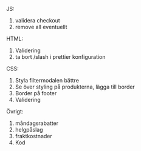 JS: 

1. validera checkout
2. remove all eventuellt

HTML:

1. Validering
2. ta bort /slash i prettier konfiguration

CSS:

1. Styla filtermodalen bättre
2. Se över styling på produkterna, lägga till border
3. Border på footer
4. Validering

Övrigt:

1. måndagsrabatter
2. helgpåslag
3. fraktkostnader
4. Kod



